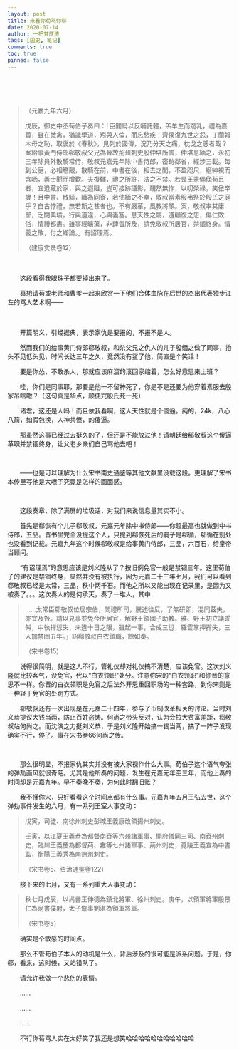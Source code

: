 ```yaml
---
layout: post
title: 来看你荀骂你郗
date: 2020-07-14
author: 一把甘蔗渣
tags: [国史, 笔记]
comments: true
toc: true
pinned: false
---
```


<br/>

　　

>（元嘉九年六月）
>
>戊辰，御史中丞荀伯子奏曰：「臣聞烏以反哺託體，羔羊生而跪乳，禮為嘉䞇，雖在微禽，猶識學道，矧與人倫，而忘愁疾！齊侯復九世之怨，丁蘭報木母之恥，取褒於《春秋》，見列於國傳，況乃分天之痛，枕戈之慼者哉？案給事黃門侍郎郗敬叔父兄為晉故荊州刺史殷仲堪所害，仲堪息緬之，永初三年除員外散騎常侍，敬叔元嘉元年除中書侍郎，密跡鄰省，經涉三載。每到公庭，必相瞻覿，散騎在前，中書在後，相去之間，不盈咫尺，縉紳視而含哂，義士聞而增歎。夫復讎，禮之所許，法之不禁。若畏王憲僶俛茍且者，宜退藏於家，與之遐阻，豈可接跡躡影，靦然無怍，以叨榮祿，笑傲卒歲！且中書、散騎，職為同寮，若使緬之不幸，敬叔當素服弔祭於殷氏之庭乎？自古悖禮，無若斯之甚者也。不有嚴革，風教將頽。案，敬叔率其庸鄙，乏闕典墳，行與道違，心與義塞。息天性之屬，遺顧復之恩，傷仁敗俗，情禮都盡。雖事經曠蕩，非肆眚所及，請免敬叔所居官，禁錮終身。情義之敗，付之鄉論。」有詔理焉。 
>
>（建康实录卷12）

　　

　　这段看得我眼珠子都要掉出来了。

　　真想请苟或老师和曹爹一起来欣赏一下他们合体血脉在后世的杰出代表独步江左的骂人艺术啊——

　　

　　开篇明义，引经据典，表示家仇是要报的，不报不是人。

　　然而我们的给事黄门侍郎郗敬叔，和杀父兄之仇人的儿子殷缅之做了同事，抬头不见低头见，时间长达三年之久，竟然没有鲨了他，简直是个笑话！

　　要是你怂，不敢杀人，那就应该麻溜的滚回家缩着，怎么好意思来上班？

　　哇，你们是同事耶，那要是他一不留神死了，你是不是还要为他穿着素服去殷家吊唁嗷？（这句真是华点，顺便咒殷氏死一死）

　　诸君，这还是人吗！而且依我看啊，这人天性就是个傻逼。纯的，24k，八心八箭，如假包换，人神共愤，的傻逼。

　　那虽然这事已经过去挺久的了，但还是不能放过他！请朝廷给郗敬叔这个傻逼革职并禁锢终身，让父老乡亲们自己骂他去吧！

<br/>

　　——也是可以理解为什么宋书南史通鉴等其他文献里没载这段。更理解了宋书本传里写他是大喷子究竟是怎样的画面感。

<br/>

　　这段奏章，除了满屏的垃圾话，对我们来说信息量其实不小。

　　首先是郗恢有个儿子郗敬叔，元嘉元年除中书侍郎——你超最高也就做到中书侍郎，五品。晋书里完全没提这个人，只提到郗恢死后的嗣子是郗循，郗循在别处也没看到记载。元嘉九年这个时候郗敬叔是给事黄门侍郎，三品，六百石，给皇帝当顾问。

　　“有诏理焉”的意思应该是刘义隆从了？按旧例免官一般是禁锢三年。这里荀伯子的建议是禁锢终身，显然并没有被执行，因为元嘉二十三年七月，我们可以看到郗敬叔已经是太常，三品，秩中两千石。而他之所以又能出现在记录里，是因为又被奏了。。。这次奏人的是何承天，奏了一堆人，其中

>……太常臣郗敬叔位居宗伯，問禮所司，騰述往反，了無研卻，混同茲失，亦宜及咎。請以見事並免今所居官，解野王領國子助教。雅、野王初立議乖舛，中執捍愆失，未違十日之限，雖起一事，合成三愆，羅雲掌押捍失，三人加禁固五年。」詔郗敬叔白衣領職，餘如奏。
>
>（宋书卷15）

　　说得很简明，就是这人不行，管礼仪却对礼仪搞不清楚，应该免官。这次刘义隆就比较客气，没免官，代以“白衣领职”处分。注意你宋的“白衣领职”和你晋的意思不一样。你晋的白衣领职是免官之后法外开恩重回职场的一种套路，到你宋则是一种轻于免官的处罚方式。

　　郗敬叔还有一次出现是在元嘉二十四年，参与了币制改革相关的讨论。当时刘义恭提议大钱当两，防止百姓盗铸。何尚之带头反对，认为会拉大贫富差距，郗敬叔站何尚之。而沈演之力挺刘义恭，于是刘义隆开始搞一钱当两，搞了一阵子发现确实不行，停了。事在宋书卷66何尚之传。

<br/>

　　那么很明显，不报家仇其实并没有被大家视作什么大事。荀伯子这个语气夸张的弹劾画风就很奇葩。尤其是他所奏的问题，发生在元嘉元年至三年，而他上奏的时间却是元嘉九年。早不奏晚不奏，为何此时翻旧账？

　　我不懂你宋，只好看看这个时间点都有什么事。元嘉九年五月王弘去世，这个弹劾事件发生的六月，有一系列王室人事变动：

>戊寅，司徒、南徐州刺史彭城王義康改領揚州刺史。 
>
>壬寅，以江夏王義恭為都督南袞等六州諸軍事、開府儀同三司、南袞州刺史，臨川王義慶為都督荊、雍等七州諸軍事、荊州刺史，竟陵王義宣為中書監，衡陽王義秀為南徐州刺史。
>
>（宋书卷5、资治通鉴卷122）

　　接下来的七月，又有一系列重大人事变动：

>秋七月戊辰，以尚書王仲德為鎮北將軍、徐州刺史。庚午，以領軍將軍殷景仁為尚書僕射，太子詹事劉湛為領軍將軍。
>
>（宋书卷5）

　　确实是个敏感的时间点。

　　那么不管荀伯子本人的动机是什么，背后涉及的很可能是派系问题。于是，你郗，看来，这时候，又站错队了。

　　请允许我做一个悲伤的表情。

　　……

　　……

　　……

　　不行你荀骂人实在太好笑了我还是想笑哈哈哈哈哈哈哈哈哈哈哈

　　

